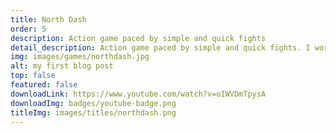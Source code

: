 ```yaml
---
title: North Dash
order: 5
description: Action game paced by simple and quick fights
detail_description: Action game paced by simple and quick fights. I worked on Programming, Design and UX for this game, made in a small team for school.
img: images/games/northdash.jpg
alt: my first blog post
top: false
featured: false
downloadLink: https://www.youtube.com/watch?v=oIWVDmTpysA
downloadImg: badges/youtube-badge.png
titleImg: images/titles/northdash.png
---
```

